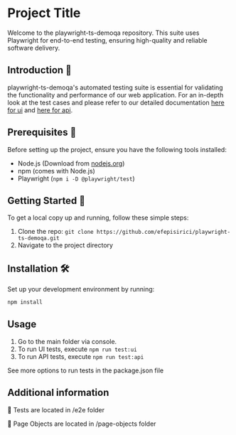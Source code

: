 # Project Title

Welcome to the playwright-ts-demoqa repository. This suite uses Playwright for end-to-end testing, ensuring high-quality and reliable software delivery.

## Introduction 📘

playwright-ts-demoqa's automated testing suite is essential for validating the functionality and performance of our web application. For an in-depth look at the test cases and please refer to our detailed documentation [here for ui](https://github.com/efepisirici/playwright-ts-demoqa/blob/main/e2e/ui/UITestScenariosDescription.md) and  [here for api](https://github.com/efepisirici/playwright-ts-demoqa/blob/main/e2e/api/APITestScenariosDescription.md).

## Prerequisites 🚀

Before setting up the project, ensure you have the following tools installed:

- Node.js (Download from [nodejs.org](https://nodejs.org/))
- npm (comes with Node.js)
- Playwright (`npm i -D @playwright/test`)

## Getting Started 🌟

To get a local copy up and running, follow these simple steps:

1. Clone the repo: `git clone https://github.com/efepisirici/playwright-ts-demoqa.git`
2. Navigate to the project directory

## Installation 🛠️

Set up your development environment by running:

```bash
npm install
```

## Usage
1. Go to the main folder via console.
2. To run UI tests, execute `npm run test:ui`
3. To run API tests, execute `npm run test:api`

See more options to run tests in the package.json file

## Additional information 

📁 Tests are located in /e2e folder

📁 Page Objects are located in /page-objects folder

